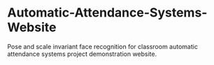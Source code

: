 # Automatic-Attendance-Systems-Website
Pose and scale invariant face recognition for classroom automatic attendance systems project demonstration website.
